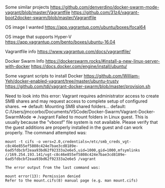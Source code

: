 
Some similar projects
https://github.com/denverdino/docker-swarm-mode-vagrant/blob/master/Vagrantfile
https://github.com/31z4/vagrant-boot2docker-swarm/blob/master/Vagrantfile

OS image I wanted
https://app.vagrantup.com/ubuntu/boxes/focal64

OS image that supports Hyper-V
https://app.vagrantup.com/bento/boxes/ubuntu-16.04

Vagrantfile info
https://www.vagrantup.com/docs/vagrantfile/

Docker Swarm Info
https://dockerswarm.rocks/#install-a-new-linux-server-with-docker
https://docs.docker.com/engine/install/ubuntu/

Some vagrant scripts to install Docker
https://github.com/William-Yeh/docker-enabled-vagrant/tree/master/ubuntu-trusty
https://github.com/tdi/vagrant-docker-swarm/blob/master/provision.sh





Need to look into this error:
    Vagrant requires administrator access to create SMB shares and
    may request access to complete setup of configured shares.
    ==> default: Mounting SMB shared folders...
        default: C:/Users/jmccorbo/Documents/VSCode/Docker-Swarm/Vagrant-Docker-SwarmMode => /vagrant
    Failed to mount folders in Linux guest. This is usually because
    the "vboxsf" file system is not available. Please verify that
    the guest additions are properly installed in the guest and
    can work properly. The command attempted was:

    mount -t cifs -o vers=2.0,credentials=/etc/smb_creds_vgt-c8c46e855ef5808c424e7bae3cd8189e-6ad5fdbcbf2eaa93bd62f92333a2e6e5,uid=1000,gid=1000,mfsymlinks //169.254.193.141/vgt-c8c46e855ef5808c424e7bae3cd8189e-6ad5fdbcbf2eaa93bd62f92333a2e6e5 /vagrant

    The error output from the last command was:

    mount error(13): Permission denied
    Refer to the mount.cifs(8) manual page (e.g. man mount.cifs)